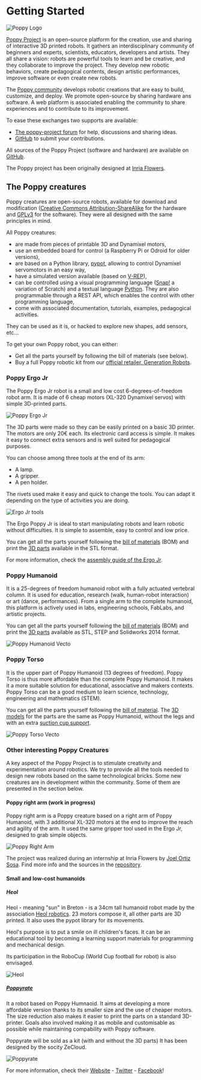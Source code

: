 # Getting Started

![Poppy Logo](../img/logo/poppy.png)

[Poppy Project](https://www.poppy-project.org/) is an open-source platform for the creation, use and sharing of interactive 3D printed robots.
It gathers an interdisciplinary community of beginners and experts, scientists, educators, developers and artists. They all share a vision: robots are powerful tools to learn and be creative, and they collaborate to improve the project.
They develop new robotic behaviors, create pedagogical contents, design artistic performances, improve software or even create new robots.

The [Poppy community](https://forum.poppy-project.org/) develops robotic creations that are easy to build, customize, and deploy.
We promote open-source by sharing hardware ans software. A web platform is associated enabling the community to share experiences and to contribute to its improvement.

To ease these exchanges two supports are available:

- [The poppy-project forum](https://forum.poppy-project.org/) for help, discussions and sharing ideas.
- [GitHub](https://github.com/poppy-project) to submit your contributions.

All sources of the Poppy Project (software and hardware) are available on [GitHub](https://github.com/poppy-project).

The Poppy project has been originally designed at [Inria Flowers](http://www.inria.fr/equipes/flowers/).


## The Poppy creatures

Poppy creatures are open-source robots, available for download and modification ([Creative Commons Attribution-ShareAlike](http://creativecommons.org/licenses/by-sa/4.0/) for the hardware and [GPLv3](http://www.gnu.org/licenses/gpl-3.0.en.html) for the software). They were all designed with the same principles in mind.

All Poppy creatures:

- are made from pieces of printable 3D and Dynamixel motors,
- use an embedded board for control (a Raspberry Pi or Odroid for older versions),
- are based on a Python library, [pypot](../software-libraries/pypot.md), allowing to control Dynamixel servomotors in an easy way,
- have a simulated version available (based on [V-REP](http://www.coppeliarobotics.com)),
- can be controlled using a visual programming language ([Snap!](http://snap.berkeley.edu) a variation of Scratch) and a textual language [Python](https://www.python.org). They are also programmable through a REST API, which enables the control with other programming language,
- come with associated documentation, tutorials, examples, pedagogical activities.

They can be used as it is, or hacked to explore new shapes, add sensors, etc...

To get your own Poppy robot, you can either:
* Get all the parts yourself by following the bill of materials (see below).
* Buy a full Poppy robotic kit from our [official retailer, Generation Robots](http://www.generationrobots.com/en/279-poppy-opensource-robotics-platform).



### Poppy Ergo Jr

The Poppy Ergo Jr robot is a small and low cost 6-degrees-of-freedom robot arm. It is made of 6 cheap motors (XL-320 Dynamixel servos) with simple 3D-printed parts.

![Poppy Ergo Jr](../assembly-guides/ergo-jr/img/ErgoJr.jpg)

The 3D parts were made so they can be easily printed on a basic 3D printer. The motors are only 20€ each. Its electronic card access is simple. It makes it easy to connect extra sensors and is well suited for pedagogical purposes.

You can choose among three tools at the end of its arm:

* A lamp.
* A gripper.
* A pen holder.

The rivets used make it easy and quick to change the tools. You can adapt it depending on the type of activities you are doing.

![Ergo Jr tools](../assembly-guides/ergo-jr/img/ergo_tools.gif)

The Ergo Poppy Jr is ideal to start manipulating robots and learn robotic without difficulties. It is simple to assemble, easy to control and low price.

You can get all the parts yourself following the [bill of materials](https://github.com/poppy-project/poppy-ergo-jr/blob/master/doc/bom.md) (BOM) and print the [3D parts](https://github.com/poppy-project/poppy-ergo-jr/releases/) available in the STL format.

For more information, check the [assembly guide of the Ergo Jr](../assembly-guides/ergo-jr/README.md).

### Poppy Humanoid

It is a 25-degrees of freedom humanoid robot with a fully actuated vertebral column. It is used for education, research (walk, human-robot interaction) or art (dance, performances). From a single arm to the complete humanoid, this platform is actively used in labs, engineering schools, FabLabs, and artistic projects.

You can get all the parts yourself following the [bill of materials](https://github.com/poppy-project/poppy-humanoid/blob/master/hardware/doc/BOM.md) (BOM) and print the [3D parts](https://github.com/poppy-project/poppy-humanoid/releases/tag/hardware_1.0.1/) available as STL, STEP and Solidworks 2014 format.

![Poppy Humanoid Vecto](../img/humanoid/vecto.png)

### Poppy Torso

It is the upper part of Poppy Humanoid (13 degrees of freedom). Poppy Torso is thus more affordable than the complete Poppy Humanoid. It makes it a more suitable solution for educational, associative and makers contexts. Poppy Torso can be a good medium to learn science, technology, engineering and mathematics (STEM).

You can get all the parts yourself following the [bill of material](https://github.com/poppy-project/poppy-torso/blob/master/hardware/doc/BOM.md). The [3D models](https://github.com/poppy-project/poppy-humanoid/releases/tag/hardware_1.0.1/) for the parts are the same as Poppy Humanoid, without the legs and with an extra [suction cup support](https://github.com/poppy-project/robot-support-toolbox/).

![Poppy Torso Vecto](../img/torso/vecto.png)

### Other interesting Poppy Creatures

A key aspect of the Poppy Project is to stimulate creativity and experimentation around robotics. We try to provide all the tools needed to design new robots based on the same technological bricks. Some new creatures are in development within the community. Some of them are presented in the section below.

#### Poppy right arm (work in progress)

Poppy right arm is a Poppy creature based on a right arm of Poppy Humanoid, with 3 additional XL-320 motors at the end to improve the reach and agility of the arm. It used the same gripper tool used in the Ergo Jr, designed to grab simple objects.

![Poppy Right Arm](../img/poppy-right-arm.jpg)

The project was realized during an internship at Inria Flowers by [Joel Ortiz Sosa](https://github.com/joelortizsosa). Find more info and the sources in the [repository](https://github.com/poppy-project/poppy-6dof-right-arm).

#### Small and low-cost humanoids

##### Heol

Heol - meaning "sun" in Breton - is a 34cm tall humanoid robot made by the association [Heol robotics](http://heol.io/). 23 motors compose it, all other parts are 3D printed. It also uses the pypot library for its movements.

Heol's purpose is to put a smile on ill children's faces. It can be an educational tool by becoming a learning support materials for programming and mechanical design.

Its participation in the RoboCup (World Cup football for robot) is also envisaged.


![Heol](../img/heol.jpg)

##### [Poppyrate](http://www.poppyrate.com/)

It a robot based on Poppy Humnaoid. It aims at developing a more affordable version thanks to its smaller size and the use of cheaper motors. The size reduction also makes it easier to print the parts on a standard 3D-printer. Goals also involved making it as mobile and customisable as possible while maintaining compability with Poppy software.

Poppyrate will be sold as a kit (with and without the 3D parts) It has been designed by the socity ZeCloud.

![Poppyrate](../img/poppyrate.jpg)

For more information, check their [Website](http://www.poppyrate.com/) - [Twitter](https://twitter.com/poppyratproject) - [Facebook](https://www.facebook.com/Poppyrate/)!
